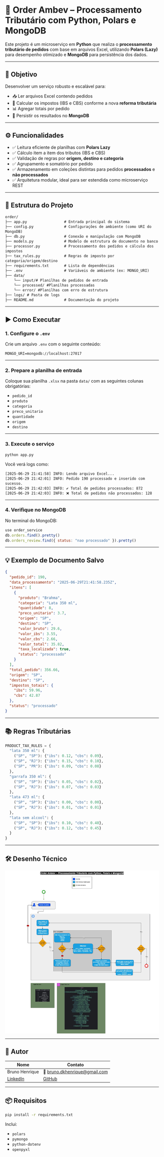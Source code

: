 
# 🧾 Order Ambev – Processamento Tributário com Python, Polars e MongoDB

Este projeto é um microserviço em **Python** que realiza o **processamento tributário de pedidos** com base em arquivos Excel, utilizando **Polars (Lazy)** para desempenho otimizado e **MongoDB** para persistência dos dados.

---

## 🎯 Objetivo

Desenvolver um serviço robusto e escalável para:

- 📥 Ler arquivos Excel contendo pedidos
- 🧮 Calcular os impostos (IBS e CBS) conforme a nova **reforma tributária**
- 📊 Agregar totais por pedido
- 💾 Persistir os resultados no **MongoDB**

---

## ⚙️ Funcionalidades

- ✅ Leitura eficiente de planilhas com **Polars Lazy**
- ✅ Cálculo item a item dos tributos (IBS e CBS)
- ✅ Validação de regras por **origem, destino e categoria**
- ✅ Agrupamento e somatório por pedido
- ✅ Armazenamento em coleções distintas para pedidos **processados** e **não processados**
- ✅ Arquitetura modular, ideal para ser estendida como microserviço REST

---

## 📁 Estrutura do Projeto

```text
order/
├── app.py                 # Entrada principal do sistema
├── config.py              # Configurações de ambiente (como URI do MongoDB)
├── db.py                  # Conexão e manipulação com MongoDB
├── models.py              # Modelo de estrutura de documento no banco
├── processor.py           # Processamento dos pedidos e cálculo dos impostos
├── tax_rules.py           # Regras de imposto por categoria/origem/destino
├── requirements.txt       # Lista de dependências
├── .env                   # Variáveis de ambiente (ex: MONGO_URI)
├── data/
    └── input/# Planilhas de pedidos de entrada
    └── processed/ #Planilhas processadas
    └── error/ #Planilhas com erro de estrutura
├── logs/ # Pasta de logs
├── README.md              # Documentação do projeto
```

---

## ▶️ Como Executar

### 1. Configure o `.env`

Crie um arquivo `.env` com o seguinte conteúdo:

```dotenv
MONGO_URI=mongodb://localhost:27017
```

---

### 2. Prepare a planilha de entrada

Coloque sua planilha `.xlsx` na pasta `data/` com as seguintes colunas obrigatórias:

- `pedido_id`
- `produto`
- `categoria`
- `preco_unitario`
- `quantidade`
- `origem`
- `destino`

---

### 3. Execute o serviço

```bash
python app.py
```

Você verá logs como:

```
[2025-06-29 21:41:58] INFO: Lendo arquivo Excel...
[2025-06-29 21:42:01] INFO: Pedido 190 processado e inserido com sucesso.
[2025-06-29 21:42:03] INFO: ✔️ Total de pedidos processados: 872
[2025-06-29 21:42:03] INFO: ❌ Total de pedidos não processados: 128
```

---

### 4. Verifique no MongoDB

No terminal do MongoDB:

```js
use order_service
db.orders.find().pretty()
db.orders_review.find({ status: "nao processado" }).pretty()
```

---

## 💡 Exemplo de Documento Salvo

```json
{
  "pedido_id": 190,
  "data_processamento": "2025-06-29T21:41:58.235Z",
  "itens": [
    {
      "produto": "Brahma",
      "categoria": "Lata 350 ml",
      "quantidade": 8,
      "preco_unitario": 3.7,
      "origem": "SP",
      "destino": "SP",
      "valor_bruto": 29.6,
      "valor_ibs": 3.55,
      "valor_cbs": 2.66,
      "valor_total": 35.82,
      "taxa_localizada": true,
      "status": "processado"
    }
  ],
  "total_pedido": 356.66,
  "origem": "SP",
  "destino": "SP",
  "impostos_totais": {
    "ibs": 59.96,
    "cbs": 42.87
  },
  "status": "processado"
}
```

---

## 📚 Regras Tributárias

```python
PRODUCT_TAX_RULES = {
  "lata 350 ml": {
    ("SP", "SP"): {"ibs": 0.12, "cbs": 0.09},
    ("SP", "RJ"): {"ibs": 0.15, "cbs": 0.10},
    ("SP", "PR"): {"ibs": 0.09, "cbs": 0.08}
  },
  "garrafa 350 ml": {
    ("SP", "SP"): {"ibs": 0.05, "cbs": 0.02},
    ("SP", "RJ"): {"ibs": 0.07, "cbs": 0.03}
  },
  "lata 473 ml": {
    ("SP", "SP"): {"ibs": 0.00, "cbs": 0.00},
    ("SP", "RJ"): {"ibs": 0.01, "cbs": 0.01}
  },
  "lata sem alcool": {
    ("SP", "SP"): {"ibs": 0.10, "cbs": 0.40},
    ("SP", "RJ"): {"ibs": 0.12, "cbs": 0.45}
  }
}
```

---

## 🛠 Desenho Técnico
![img.png](img.png)

---

## 👤 Autor

| Nome             | Contato                             |
|------------------|--------------------------------------|
| Bruno Henrique   | 📧 bruno.dkhenrique@gmail.com         |
| [LinkedIn](https://linkedin.com/in/bruno-pereira-220522) | [GitHub](https://github.com/BrunoHPPereira/Order) |

---

## 📦 Requisitos

```bash
pip install -r requirements.txt
```

Inclui:
- `polars`
- `pymongo`
- `python-dotenv`
- `openpyxl`
